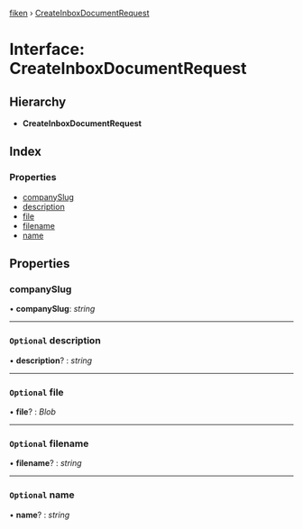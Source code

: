[fiken](../README.md) › [CreateInboxDocumentRequest](createinboxdocumentrequest.md)

# Interface: CreateInboxDocumentRequest

## Hierarchy

* **CreateInboxDocumentRequest**

## Index

### Properties

* [companySlug](createinboxdocumentrequest.md#companyslug)
* [description](createinboxdocumentrequest.md#optional-description)
* [file](createinboxdocumentrequest.md#optional-file)
* [filename](createinboxdocumentrequest.md#optional-filename)
* [name](createinboxdocumentrequest.md#optional-name)

## Properties

###  companySlug

• **companySlug**: *string*

___

### `Optional` description

• **description**? : *string*

___

### `Optional` file

• **file**? : *Blob*

___

### `Optional` filename

• **filename**? : *string*

___

### `Optional` name

• **name**? : *string*

